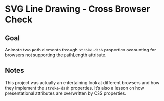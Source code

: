 # SVG Line Drawing - Cross Browser Check

<!-- ## [Live Demo]() -->

## Goal

Animate two path elements through `stroke-dash` properties accounting for browsers not supporting the pathLength attribute.

## Notes

This project was actually an entertaining look at different browsers and how they implement the `stroke-dash` properties. It's also a lesson on how presentational attributes are overwritten by CSS properties.
